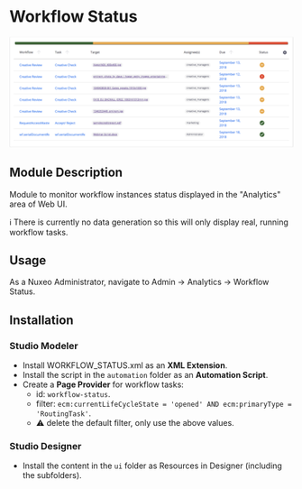 # Workflow Status

![layout](workflow-status.png)

## Module Description

Module to monitor workflow instances status displayed in the "Analytics" area of Web UI.

:information_source: There is currently no data generation so this will only display real, running workflow tasks.

## Usage

As a Nuxeo Administrator, navigate to Admin -> Analytics -> Workflow Status.

## Installation

### Studio Modeler

- Install WORKFLOW_STATUS.xml as an **XML Extension**.
- Install the script in the `automation` folder as an **Automation Script**.
- Create a **Page Provider** for workflow tasks:
  - id: `workflow-status`.
  - filter: `ecm:currentLifeCycleState = 'opened' AND ecm:primaryType = 'RoutingTask'`.
  - :warning: delete the default filter, only use the above values.

### Studio Designer

- Install the content in the `ui` folder as Resources in Designer (including the subfolders).
